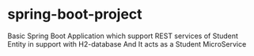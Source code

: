 # spring-boot-project
Basic Spring Boot Application which support REST services of Student Entity in support with H2-database And It acts as a Student MicroService
